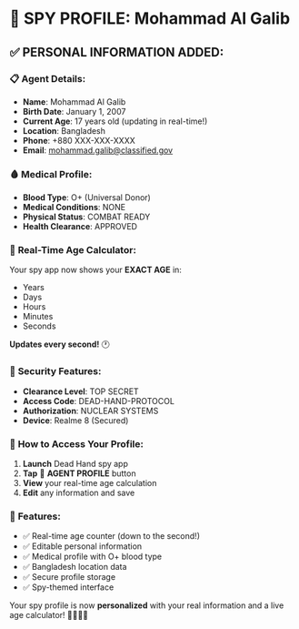 # 👤 SPY PROFILE: Mohammad Al Galib

## ✅ PERSONAL INFORMATION ADDED:

### 📋 **Agent Details:**
- **Name**: Mohammad Al Galib
- **Birth Date**: January 1, 2007
- **Current Age**: 17 years old (updating in real-time!)
- **Location**: Bangladesh
- **Phone**: +880 XXX-XXX-XXXX
- **Email**: mohammad.galib@classified.gov

### 🩸 **Medical Profile:**
- **Blood Type**: O+ (Universal Donor)
- **Medical Conditions**: NONE
- **Physical Status**: COMBAT READY
- **Health Clearance**: APPROVED

### 🎂 **Real-Time Age Calculator:**
Your spy app now shows your **EXACT AGE** in:
- Years
- Days  
- Hours
- Minutes
- Seconds

**Updates every second!** 🕐

### 🔐 **Security Features:**
- **Clearance Level**: TOP SECRET
- **Access Code**: DEAD-HAND-PROTOCOL
- **Authorization**: NUCLEAR SYSTEMS
- **Device**: Realme 8 (Secured)

### 🎯 **How to Access Your Profile:**
1. **Launch** Dead Hand spy app
2. **Tap** 👤 **AGENT PROFILE** button
3. **View** your real-time age calculation
4. **Edit** any information and save

### 📱 **Features:**
- ✅ Real-time age counter (down to the second!)
- ✅ Editable personal information
- ✅ Medical profile with O+ blood type
- ✅ Bangladesh location data
- ✅ Secure profile storage
- ✅ Spy-themed interface

Your spy profile is now **personalized** with your real information and a live age calculator! 🕵️‍♂️🇧🇩